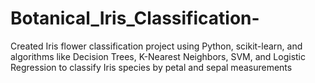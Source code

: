 # Botanical_Iris_Classification-
 Created Iris flower classification project using Python, scikit-learn, and algorithms like Decision Trees, K-Nearest Neighbors, SVM, and Logistic Regression to classify Iris species by petal and sepal measurements
